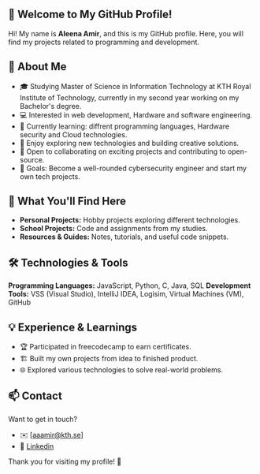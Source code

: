 ## 👋 Welcome to My GitHub Profile!

Hi! My name is **Aleena Amir**, and this is my GitHub profile. Here, you will find my projects related to programming and development.

## 📌 About Me
- 🎓 Studying Master of Science in Information Technology at KTH Royal Institute of Technology, currently in my second year working on my Bachelor's degree.
- 💻 Interested in web development, Hardware and software engineering.
- 🚀 Currently learning: diffrent programming languages, Hardware security and Cloud technologies.
- 📖 Enjoy exploring new technologies and building creative solutions.
- 🌱 Open to collaborating on exciting projects and contributing to open-source.
- 🎯 Goals: Become a well-rounded cybersecurity engineer and start my own tech projects.

## 🎯 What You'll Find Here
- **Personal Projects:** Hobby projects exploring different technologies.
- **School Projects:** Code and assignments from my studies.
- **Resources & Guides:** Notes, tutorials, and useful code snippets.

## 🛠 Technologies & Tools
**Programming Languages:** JavaScript, Python, C, Java, SQL
**Development Tools:** VSS (Visual Studio), IntelliJ IDEA, Logisim, Virtual Machines (VM), GitHub

## 💡 Experience & Learnings
- 🏆 Participated in freecodecamp to earn certificates. 
- 🏗️ Built my own projects from idea to finished product.
- 🌐 Explored various technologies to solve real-world problems.

## 📫 Contact
Want to get in touch?
- ✉️ [aaamir@kth.se]
- 💼 [Linkedin](https://www.linkedin.com/in/aleena-a-549b78284?utm_source=share&utm_campaign=share_via&utm_content=profile&utm_medium=ios_app)

Thank you for visiting my profile! 🤍
